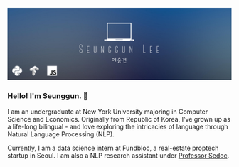 ![Header](https://raw.githubusercontent.com/seungguini/seungguini/main/minimalist_profile.png?token=AH3EB6SYHPM7OXPWWRKA7MLAG6C4I "Header")

### Hello! I'm Seunggun. 👋

I am an undergraduate at New York University majoring in Computer Science and Economics. Originally from Republic of Korea, I've grown up as a life-long bilingual - and love exploring the intricacies of language through Natural Language Processing (NLP).

Currently, I am a data science intern at Fundbloc, a real-estate proptech startup in Seoul. I am also a NLP research assistant under [Professor Sedoc](https://www.stern.nyu.edu/faculty/bio/joao-sedoc).